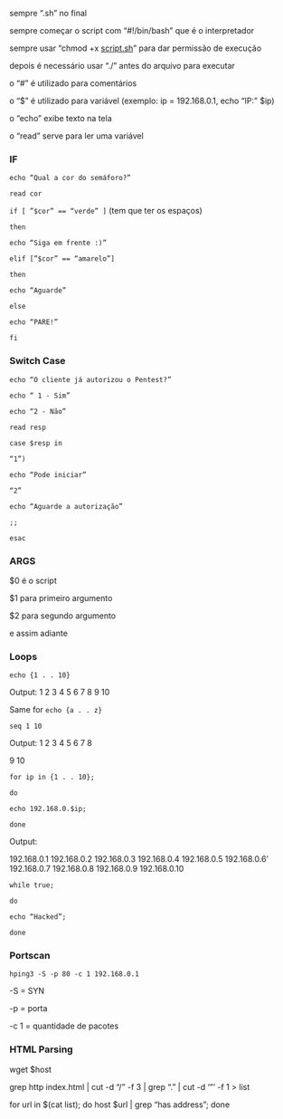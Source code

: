 
sempre “.sh” no final

sempre começar o script com “#!/bin/bash” que é o interpretador

sempre usar “chmod +x [script.sh](http://script.sh)” para dar permissão de execução

depois é necessário usar “./” antes do arquivo para executar

o “#” é utilizado para comentários

o “$” é utilizado para variável (exemplo: ip = 192.168.0.1, echo “IP:” $ip)

o “echo” exibe texto na tela

o “read” serve para ler uma variável

### IF 

`echo “Qual a cor do semáforo?”`

`read cor`

`if [ ”$cor” == “verde” ]` (tem que ter os espaços)

`then`

`echo “Siga em frente :)”`

`elif [”$cor” == “amarelo”]`

`then`

`echo “Aguarde”`

`else`

`echo “PARE!”`

`fi`

### Switch Case

`echo “O cliente já autorizou o Pentest?”`

`echo “ 1 - Sim”`

`echo “2 - Não”`

`read resp`

`case $resp in`

`“1”)`

`echo “Pode iniciar”`

`“2”`

`echo “Aguarde a autorização”`

`;;`

`esac`

### ARGS

$0 é o script

$1 para primeiro argumento

$2 para segundo argumento

e assim adiante

### Loops

`echo {1 . . 10}`

Output: 1 2 3 4 5 6 7 8 9 10

Same for `echo {a . . z}`

`seq 1 10`

Output: 1 2 3 4 5 6 7 8

9 10

`for ip in {1 . . 10};`

`do`

`echo 192.168.0.$ip;`

`done`

Output:

192.168.0.1
192.168.0.2
192.168.0.3
192.168.0.4
192.168.0.5
192.168.0.6’
192.168.0.7
192.168.0.8
192.168.0.9
192.168.0.10

`while true;`

`do`

`echo “Hacked”;`

`done`

### Portscan

`hping3 -S -p 80 -c 1 192.168.0.1`

-S = SYN

-p = porta

-c 1 = quantidade de pacotes

### HTML Parsing

wget $host

grep http index.html | cut -d “/” -f 3 | grep “\.” | cut -d ‘”’ -f 1 > list

for url in $(cat list); do host $url | grep “has address”; done